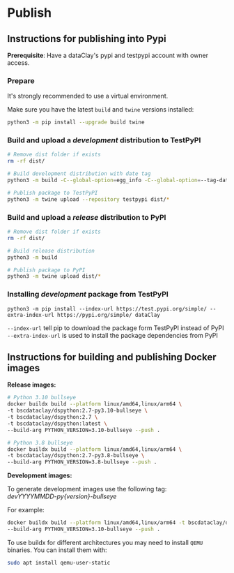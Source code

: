 # Publish

## Instructions for publishing into Pypi

**Prerequisite**: Have a dataClay's pypi and testpypi account with owner access.

### Prepare

It's strongly recommended to use a virtual environment.

Make sure you have the latest `build` and `twine` versions installed:

```bash
python3 -m pip install --upgrade build twine
```

### Build and upload a *development* distribution to TestPyPI

```bash
# Remove dist folder if exists
rm -rf dist/

# Build development distribution with date tag
python3 -m build -C--global-option=egg_info -C--global-option=--tag-date -C--global-option=--tag-build=dev

# Publish package to TestPyPI
python3 -m twine upload --repository testpypi dist/*
```

### Build and upload a *release* distribution to PyPI

```bash
# Remove dist folder if exists
rm -rf dist/

# Build release distribution
python3 -m build

# Publish package to PyPI
python3 -m twine upload dist/*
```

### Installing *development* package from TestPyPI

```
python3 -m pip install --index-url https://test.pypi.org/simple/ --extra-index-url https://pypi.org/simple/ dataClay
```

`--index-url` tell pip to download the package form TestPyPI instead of PyPI
`--extra-index-url` is used to install the package dependencies from PyPI


## Instructions for building and publishing Docker images

**Release images:**

``` bash
# Python 3.10 bullseye
docker buildx build --platform linux/amd64,linux/arm64 \
-t bscdataclay/dspython:2.7-py3.10-bullseye \
-t bscdataclay/dspython:2.7 \
-t bscdataclay/dspython:latest \
--build-arg PYTHON_VERSION=3.10-bullseye --push .

# Python 3.8 bullseye
docker buildx build --platform linux/amd64,linux/arm64 \
-t bscdataclay/dspython:2.7-py3.8-bullseye \
--build-arg PYTHON_VERSION=3.8-bullseye --push .
```

<!-- NOT SUPPORTED```bash
# Python 3.10 alpine
docker buildx build --platform linux/amd64,linux/arm64 \
-t bscdataclay/dspython:2.7-py3.10-alpine \
--build-arg PYTHON_VERSION=3.10-alpine --push .

# Python 3.10 slim
docker buildx build --platform linux/amd64,linux/arm64 \
-t bscdataclay/dspython:2.7-py3.10-slim \
--build-arg PYTHON_VERSION=3.10-slim --push .

# Python 3.8 alpine
docker buildx build --platform linux/amd64,linux/arm64 \
-t bscdataclay/dspython:2.7-py3.8-alpine \
--build-arg PYTHON_VERSION=3.8-alpine --push .

# Python 3.8 slim
docker buildx build --platform linux/amd64,linux/arm64 \
-t bscdataclay/dspython:2.7-py3.8-slim \
--build-arg PYTHON_VERSION=3.8-slim --push .
``` -->

**Development images:**

To generate development images use the following tag:  
*devYYYYMMDD-py{version}-bullseye*

For example:

```bash
docker buildx build --platform linux/amd64,linux/arm64 -t bscdataclay/dev20220612-py3.10-bullseye \
--build-arg PYTHON_VERSION=3.10-bullseye --push .
```

To use buildx for different architectures you may need to install `QEMU` binaries. You can install them with:

```bash
sudo apt install qemu-user-static
```